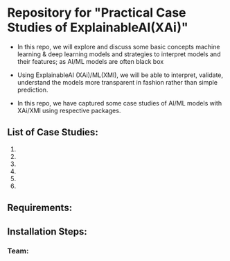 # Repository for "Practical Case Studies of ExplainableAI(XAi)"
* In this repo, we will explore and discuss some basic concepts machine learning & deep learning models and strategies to interpret models and their features; as AI/ML models are often black box

* Using ExplainableAI (XAi)/ML(XMl), we will be able to interpret, validate, understand the models more transparent in fashion rather than simple prediction. 

* In this repo, we have captured some case studies of AI/ML models with XAi/XMl using respective packages.

## List of Case Studies:
1. 
2. 
3. 
4. 
5. 
6. 

## Requirements:

## Installation Steps:


### Team:
